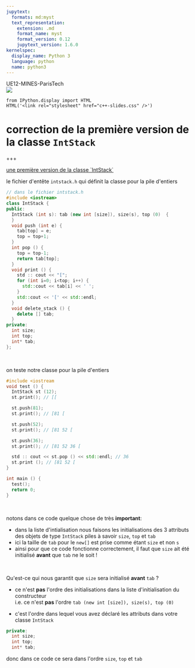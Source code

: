 ```yaml
---
jupytext:
  formats: md:myst
  text_representation:
    extension: .md
    format_name: myst
    format_version: 0.12
    jupytext_version: 1.6.0
kernelspec:
  display_name: Python 3
  language: python
  name: python3
---
```


<div style="display:grid">
    <span>UE12-MINES-ParisTech</span>
</div>
<div style="display:grid">
    <span><img src="media/ensmp-25-alpha.png" /></span>
</div>
</div>

```{code-cell} ipython3
from IPython.display import HTML
HTML('<link rel="stylesheet" href="c++-slides.css" />')
```

# correction de la première version de la classe `IntStack`

+++

<div class = "framed-cell">
<ins class = "underlined-title">une première version de la classe `IntStack`</ins>

<br>

le fichier d'entête `intstack.h` qui définit la classe pour la pile d'entiers

```c++
// dans le fichier intstack.h
#include <iostream>
class IntStack {
public:
  IntStack (int s): tab (new int [size]), size(s), top (0)  {
  }
  void push (int e) {
    tab[top] = e;
    top = top+1;
  }
  int pop () {
    top = top-1;
    return tab[top];
  }
  void print () {
    std :: cout << "[";
    for (int i=0; i<top; i++) {
      std::cout << tab[i] << ' ';
    }
    std::cout << '[' << std::endl;
  }
  void delete_stack () {
    delete [] tab;
  }
private:
  int size;
  int top;
  int* tab;
};
```

<br>

on teste notre classe pour la pile d'entiers

```c++
#include <iostream
void test () {
  IntStack st (12);
  st.print(); // [[

  st.push(81);
  st.print(); // [81 [

  st.push(52);
  st.print(); // [81 52 [

  st.push(36);
  st.print(); // [81 52 36 [

  std :: cout << st.pop () << std::endl; // 36
  st.print (); // [81 52 [
}

int main () {
  test();
  return 0;
}
```

<br>

notons dans ce code quelque chose de très **important**:

* dans la liste d'intialisation nous faisons les initialisations des 3 attributs des objets de type `IntStack` piles à savoir `size`, `top` et `tab`
* ici la taille de `tab` pour le `new[]` est prise comme étant `size` et non `s`
* ainsi pour que ce code fonctionne correctement, il faut que `size` ait été initialisé **avant** que `tab` ne le soit !

<br>

Qu'est-ce qui nous garantit que `size` sera initialisé **avant** `tab` ?


* ce n'est **pas** l'ordre des initialisations dans la liste d'initialisation du constructeur  
i.e. ce n'est **pas** l'ordre `tab (new int [size]), size(s), top (0)`


* c'est l'ordre dans lequel vous avez déclaré les attributs dans votre classe `IntStack`  
```c++
private:
  int size;
  int top;
  int* tab;
```

donc dans ce code ce sera dans l'ordre `size`, `top` et `tab`

</div>
